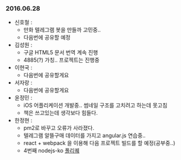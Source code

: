 ### 2016.06.28

* 신호철 :
	* 만화 텔레그램 봇을 만들까 고민중..
	* 다음번에 공유할 예정
* 김성원 :
	* 구글 HTML5 문서 번역 계속 진행
    * 4885(?) 가칭.. 프로젝트는 진행중
* 이현국 :
	* 다음번에 공유할게요
* 서자랑 :
	* 다음번에 공유할게요
* 윤정민 :
    * iOS 어플리케이션 개발중.. 썸네일 구조를 고치려고 하는데 못고침
    * 책은 쓰고있는데 생각보다 힘들다.
* 한정현 :
	* pm2로 바꾸고 오류가 사라졌다.
    * 텔레그램 알뜰구매 데이터를 가지고 angular.js 연습중..
    * react + webpack 을 이용해 다음 프로젝트 빌드를 할 예정(공부중..)
    * 4번째 nodejs-ko [풀리퀘](https://github.com/nodejs/nodejs-ko/pull/379)
